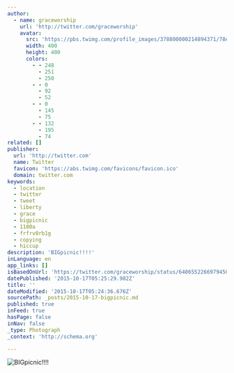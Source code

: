 ```yaml
---
author:
  - name: graceworship
    url: 'http://twitter.com/graceworship'
    avatar:
      src: 'https://pbs.twimg.com/profile_images/378800000214894371/78ea3a928ed48976703ba7f47edc24ef_400x400.jpeg'
      width: 400
      height: 400
      colors:
        - - 248
          - 251
          - 250
        - - 0
          - 92
          - 52
        - - 0
          - 145
          - 75
        - - 132
          - 195
          - 74
related: []
publisher:
  url: 'http://twitter.com'
  name: Twitter
  favicon: 'https://abs.twimg.com/favicons/favicon.ico'
  domain: twitter.com
keywords:
  - location
  - twitter
  - tweet
  - liberty
  - grace
  - bigpicnic
  - 1100a
  - frfrv0rb1g
  - copying
  - hiccup
description: 'BIGpicnic!!!!'
inLanguage: en
app_links: []
isBasedOnUrl: 'https://twitter.com/graceworship/status/640655226697945088'
datePublished: '2015-10-17T05:25:29.982Z'
title: ''
dateModified: '2015-10-17T05:24:36.676Z'
sourcePath: _posts/2015-10-17-bigpicnic.md
published: true
inFeed: true
hasPage: false
inNav: false
_type: Photograph
_context: 'http://schema.org'

---
```

![BIGpicnic&excl;&excl;&excl;&excl;](https://pbs.twimg.com/media/COQQhvEUcAEuXO-.jpg:large)